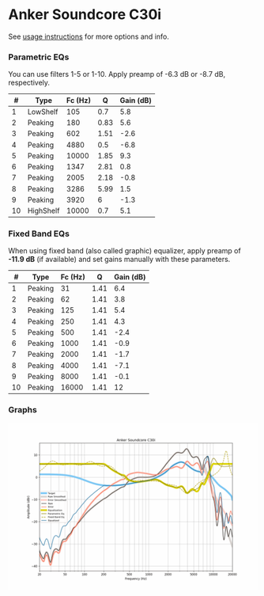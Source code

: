 # Anker Soundcore C30i
See [usage instructions](https://github.com/jaakkopasanen/AutoEq#usage) for more options and info.

### Parametric EQs
You can use filters 1-5 or 1-10. Apply preamp of -6.3 dB or -8.7 dB, respectively.

|   # | Type      |   Fc (Hz) |    Q |   Gain (dB) |
|-----|-----------|-----------|------|-------------|
|   1 | LowShelf  |       105 | 0.7  |         5.8 |
|   2 | Peaking   |       180 | 0.83 |         5.6 |
|   3 | Peaking   |       602 | 1.51 |        -2.6 |
|   4 | Peaking   |      4880 | 0.5  |        -6.8 |
|   5 | Peaking   |     10000 | 1.85 |         9.3 |
|   6 | Peaking   |      1347 | 2.81 |         0.8 |
|   7 | Peaking   |      2005 | 2.18 |        -0.8 |
|   8 | Peaking   |      3286 | 5.99 |         1.5 |
|   9 | Peaking   |      3920 | 6    |        -1.3 |
|  10 | HighShelf |     10000 | 0.7  |         5.1 |

### Fixed Band EQs
When using fixed band (also called graphic) equalizer, apply preamp of **-11.9 dB** (if available) and set gains manually with these parameters.

|   # | Type    |   Fc (Hz) |    Q |   Gain (dB) |
|-----|---------|-----------|------|-------------|
|   1 | Peaking |        31 | 1.41 |         6.4 |
|   2 | Peaking |        62 | 1.41 |         3.8 |
|   3 | Peaking |       125 | 1.41 |         5.4 |
|   4 | Peaking |       250 | 1.41 |         4.3 |
|   5 | Peaking |       500 | 1.41 |        -2.4 |
|   6 | Peaking |      1000 | 1.41 |        -0.9 |
|   7 | Peaking |      2000 | 1.41 |        -1.7 |
|   8 | Peaking |      4000 | 1.41 |        -7.1 |
|   9 | Peaking |      8000 | 1.41 |        -0.1 |
|  10 | Peaking |     16000 | 1.41 |        12   |

### Graphs
![](./Anker%20Soundcore%20C30i.png)
